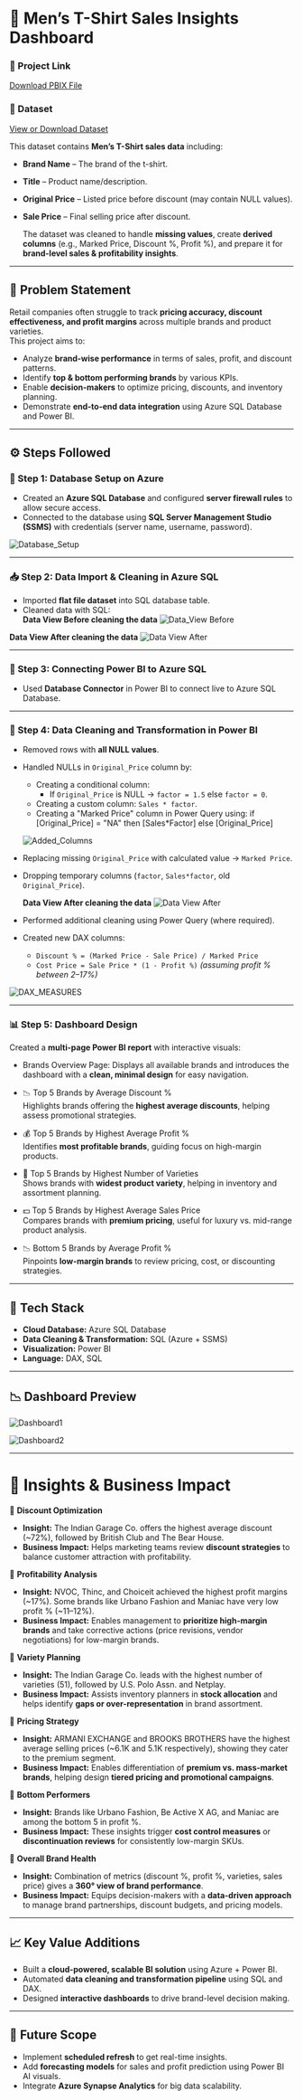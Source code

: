 # 👕 Men’s T-Shirt Sales Insights Dashboard  

### 📌 Project Link  
[Download PBIX File](https://github.com/Shraddhamali2104/Shraddha-Data-Analyst-Portfolio/blob/main/Project5_AzurePowerBI_TshirtSales/Tshirts%20Brands.pbix) 



### 📂 Dataset  
[View or Download Dataset](https://github.com/Shraddhamali2104/Shraddha-Data-Analyst-Portfolio/blob/main/Project5_AzurePowerBI_TshirtSales/Men%2BTshirt.csv)  

This dataset contains **Men’s T-Shirt sales data** including:  
- **Brand Name** – The brand of the t-shirt.  
- **Title** – Product name/description.  
- **Original Price** – Listed price before discount (may contain NULL values).  
- **Sale Price** – Final selling price after discount.  

  The dataset was cleaned to handle **missing values**, create **derived columns** (e.g., Marked Price, Discount %, Profit %), and prepare it for **brand-level sales & profitability insights**.
---

## 📝 Problem Statement  
Retail companies often struggle to track **pricing accuracy, discount effectiveness, and profit margins** across multiple brands and product varieties.  
This project aims to:  
- Analyze **brand-wise performance** in terms of sales, profit, and discount patterns.  
- Identify **top & bottom performing brands** by various KPIs.  
- Enable **decision-makers** to optimize pricing, discounts, and inventory planning.  
- Demonstrate **end-to-end data integration** using Azure SQL Database and Power BI.

---

## ⚙️ Steps Followed  

### 🔧 Step 1: Database Setup on Azure  
- Created an **Azure SQL Database** and configured **server firewall rules** to allow secure access.  
- Connected to the database using **SQL Server Management Studio (SSMS)** with credentials (server name, username, password).
    
 ![Database_Setup](https://github.com/user-attachments/assets/7ab88b56-de90-4d6d-bc62-8287c0262550) 

---

### 📥 Step 2: Data Import & Cleaning in Azure SQL  
- Imported **flat file dataset** into SQL database table.
- Cleaned data with SQL:  
**Data View Before cleaning the data**
![Data_View Before](https://github.com/user-attachments/assets/417ebccc-a808-466e-a526-e623361851bc)

**Data View After cleaning the data**
![Data View After](https://github.com/user-attachments/assets/ed6772b6-aa80-4759-b67e-4ec0e62ebec6)

---

### 🔗 Step 3: Connecting Power BI to Azure SQL  
- Used **Database Connector** in Power BI to connect live to Azure SQL Database.   

---

### 🧹 Step 4: Data Cleaning and Transformation in Power BI  
- Removed rows with **all NULL values**.  
- Handled NULLs in `Original_Price` column by:  
    - Creating a conditional column:  
      - If `Original_Price` is NULL → `factor = 1.5` else `factor = 0`.  
    - Creating a custom column: `Sales * factor`.
    - Creating a "Marked Price" column in Power Query using:
      if [Original_Price] = "NA" then [Sales*Factor] else [Original_Price]
      
    ![Added_Columns](https://github.com/user-attachments/assets/91c0c3cf-2926-44bd-a9b9-3b6d612243e5)
    
- Replacing missing `Original_Price` with calculated value → `Marked Price`.  
- Dropping temporary columns (`factor`, `Sales*factor`, old `Original_Price`).
      
  **Data View After cleaning the data**
  ![Data View After](https://github.com/user-attachments/assets/ef1f1cab-a29c-4f21-a2db-a75983b63aed)
- Performed additional cleaning using Power Query (where required).  
- Created new DAX columns:  
  - `Discount % = (Marked Price - Sale Price) / Marked Price`  
  - `Cost Price = Sale Price * (1 - Profit %)` *(assuming profit % between 2–17%)*  
  
![DAX_MEASURES](https://github.com/user-attachments/assets/bbb05d9a-3b62-4592-8dac-a7e5bdc6b6fd)

---

### 📊 Step 5: Dashboard Design  
Created a **multi-page Power BI report** with interactive visuals:  

- Brands Overview Page:
Displays all available brands and introduces the dashboard with a **clean, minimal design** for easy navigation.  

- 📉 Top 5 Brands by Average Discount %  
Highlights brands offering the **highest average discounts**, helping assess promotional strategies.  

- 💰 Top 5 Brands by Highest Average Profit %  
Identifies **most profitable brands**, guiding focus on high-margin products.  

- 🛒 Top 5 Brands by Highest Number of Varieties  
Shows brands with **widest product variety**, helping in inventory and assortment planning.  

- 💵 Top 5 Brands by Highest Average Sales Price  
Compares brands with **premium pricing**, useful for luxury vs. mid-range product analysis.  

- 📉 Bottom 5 Brands by Average Profit %  
Pinpoints **low-margin brands** to review pricing, cost, or discounting strategies.  


---

## 🚀 Tech Stack  
- **Cloud Database:** Azure SQL Database  
- **Data Cleaning & Transformation:** SQL (Azure + SSMS)  
- **Visualization:** Power BI  
- **Language:** DAX, SQL  

---

## 📉 Dashboard Preview  
![Dashboard1](https://github.com/user-attachments/assets/16360d34-0fae-47ef-9ad6-9e487661235e)

![Dashboard2](https://github.com/user-attachments/assets/fb1bd11e-352a-4834-8a9d-92572b791f76)

---

# 🔎 Insights & Business Impact  

📌 **Discount Optimization**  
- **Insight:** The Indian Garage Co. offers the highest average discount (~72%), followed by British Club and The Bear House.  
- **Business Impact:** Helps marketing teams review **discount strategies** to balance customer attraction with profitability.  

📌 **Profitability Analysis**  
- **Insight:** NVOC, Thinc, and Choiceit achieved the highest profit margins (~17%). Some brands like Urbano Fashion and Maniac have very low profit % (~11–12%).  
- **Business Impact:** Enables management to **prioritize high-margin brands** and take corrective actions (price revisions, vendor negotiations) for low-margin brands.  

📌 **Variety Planning**  
- **Insight:** The Indian Garage Co. leads with the highest number of varieties (51), followed by U.S. Polo Assn. and Netplay.  
- **Business Impact:** Assists inventory planners in **stock allocation** and helps identify **gaps or over-representation** in brand assortment.  

📌 **Pricing Strategy**  
- **Insight:** ARMANI EXCHANGE and BROOKS BROTHERS have the highest average selling prices (~6.1K and 5.1K respectively), showing they cater to the premium segment.  
- **Business Impact:** Enables differentiation of **premium vs. mass-market brands**, helping design **tiered pricing and promotional campaigns**.  

📌 **Bottom Performers**  
- **Insight:** Brands like Urbano Fashion, Be Active X AG, and Maniac are among the bottom 5 in profit %.  
- **Business Impact:** These insights trigger **cost control measures** or **discontinuation reviews** for consistently low-margin SKUs.  

📌 **Overall Brand Health**  
- **Insight:** Combination of metrics (discount %, profit %, varieties, sales price) gives a **360° view of brand performance**.  
- **Business Impact:** Equips decision-makers with a **data-driven approach** to manage brand partnerships, discount budgets, and pricing models.  


---

## 📈 Key Value Additions  
- Built a **cloud-powered, scalable BI solution** using Azure + Power BI.  
- Automated **data cleaning and transformation pipeline** using SQL and DAX.  
- Designed **interactive dashboards** to drive brand-level decision making.    

---

## 🎯 Future Scope  
- Implement **scheduled refresh** to get real-time insights.  
- Add **forecasting models** for sales and profit prediction using Power BI AI visuals.  
- Integrate **Azure Synapse Analytics** for big data scalability.  

